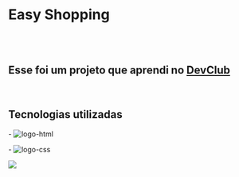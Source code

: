 <h1>Easy Shopping</h1>
<br>
<br>
<h2>Esse foi um projeto que aprendi no <a href="https://rodolfomori.com.br/devclub">DevClub</a></h2>  
<br>
<h2>Tecnologias utilizadas</h2>
<p>
  - <img src="https://img.shields.io/badge/HTML5-E34F26?style=for-the-badge&logo=html5&logoColor=white" alt="logo-html"/>
  </p>
<p>
  - <img src="https://img.shields.io/badge/CSS3-1572B6?style=for-the-badge&logo=css3&logoColor=white" alt="logo-css"/>
</p>  

<img src="https://github.com/wellingtonsilva86/easy-shopping/blob/main/assets/desktop.png?raw=true">
